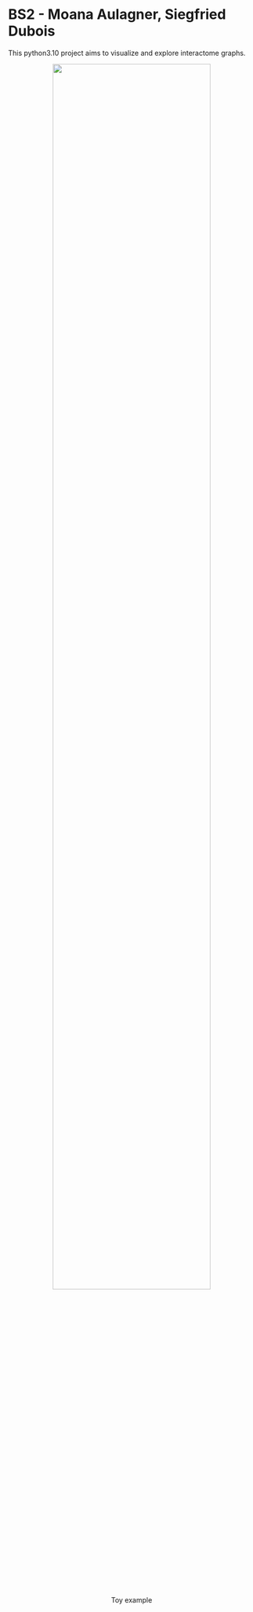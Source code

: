# BS2 - Moana Aulagner, Siegfried Dubois

This python3.10 project aims to visualize and explore interactome graphs.

<p align="center">
  <img src="https://github.com/Tharos-ux/bs2_ipp/blob/main/img/graph_01.png" width="80%" />
  <br>
  <legend>Toy example</legend>
</p>